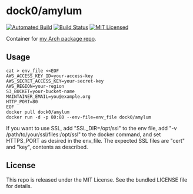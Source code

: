 dock0/amylum
=======

[![Automated Build](http://img.shields.io/badge/automated-build-green.svg)](https://hub.docker.com/r/dock0/amylum/)
[![Build Status](https://img.shields.io/circleci/project/dock0/amylum/master.svg)](https://circleci.com/gh/dock0/amylum)
[![MIT Licensed](http://img.shields.io/badge/license-MIT-green.svg)](https://tldrlegal.com/license/mit-license)

Container for [my Arch package repo](https://github.com/amylum/server).

## Usage

```
cat > env_file <<EOF
AWS_ACCESS_KEY_ID=your-access-key
AWS_SECRET_ACCESS_KEY=your-secret-key
AWS_REGION=your-region
S3_BUCKET=your-bucket-name
MAINTAINER_EMAIL=you@example.org
HTTP_PORT=80
EOF
docker pull dock0/amylum
docker run -d -p 80:80 --env-file=env_file dock0/amylum
```

If you want to use SSL, add "SSL_DIR=/opt/ssl" to the env file, add "-v /path/to/your/ssl/files:/opt/ssl" to the docker command, and set HTTPS_PORT as desired in the env_file. The expected SSL files are "cert" and "key", contents as described.

## License

This repo is released under the MIT License. See the bundled LICENSE file for details.

